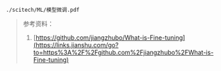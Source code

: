 ```pdf
./scitech/ML/模型微调.pdf
```

> 参考资料：
>
> 1. [https://github.com/jiangzhubo/What-is-Fine-tuning](https://links.jianshu.com/go?to=https%3A%2F%2Fgithub.com%2Fjiangzhubo%2FWhat-is-Fine-tuning)